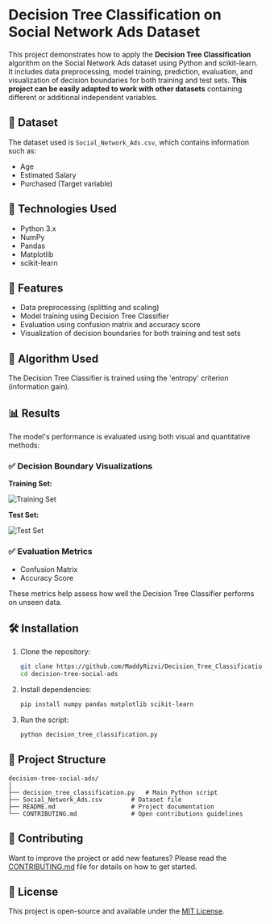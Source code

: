 # Decision Tree Classification on Social Network Ads Dataset

This project demonstrates how to apply the **Decision Tree Classification** algorithm on the Social Network Ads dataset using Python and scikit-learn. It includes data preprocessing, model training, prediction, evaluation, and visualization of decision boundaries for both training and test sets. **This project can be easily adapted to work with other datasets** containing different or additional independent variables.

## 📁 Dataset

The dataset used is `Social_Network_Ads.csv`, which contains information such as:

- Age
- Estimated Salary
- Purchased (Target variable)

## 🔧 Technologies Used

- Python 3.x
- NumPy
- Pandas
- Matplotlib
- scikit-learn

## 🚀 Features

- Data preprocessing (splitting and scaling)
- Model training using Decision Tree Classifier
- Evaluation using confusion matrix and accuracy score
- Visualization of decision boundaries for both training and test sets

## 🧠 Algorithm Used

The Decision Tree Classifier is trained using the 'entropy' criterion (information gain).

## 📊 Results

The model's performance is evaluated using both visual and quantitative methods:

### ✅ Decision Boundary Visualizations

**Training Set:**

![Training Set](https://github.com/user-attachments/assets/76fa441c-a689-4c70-a1e4-e010bb11d7cc)

**Test Set:**

![Test Set](https://github.com/user-attachments/assets/0ae07154-283e-4961-b3a3-cef154646437)

### ✅ Evaluation Metrics

- Confusion Matrix
- Accuracy Score

These metrics help assess how well the Decision Tree Classifier performs on unseen data.


## 🛠️ Installation

1. Clone the repository:
   ```bash
   git clone https://github.com/MaddyRizvi/Decision_Tree_Classification-social-ads.git
   cd decision-tree-social-ads
   ```

2. Install dependencies:
   ```bash
   pip install numpy pandas matplotlib scikit-learn
   ```

3. Run the script:
   ```bash
   python decision_tree_classification.py
   ```

## 📂 Project Structure

```
decision-tree-social-ads/
│
├── decision_tree_classification.py   # Main Python script
├── Social_Network_Ads.csv        # Dataset file
├── README.md                     # Project documentation
└── CONTRIBUTING.md               # Open contributions guidelines
```

## 🤝 Contributing

Want to improve the project or add new features? Please read the [CONTRIBUTING.md](CONTRIBUTING.md) file for details on how to get started.

## 📄 License

This project is open-source and available under the [MIT License](LICENSE).
